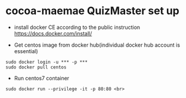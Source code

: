 # cocoa-maemae QuizMaster set up

* install docker CE according to the public instruction<br>
https://docs.docker.com/install/

* Get centos image from docker hub(individual docker hub account is essential)
```
sudo docker login -u *** -p ***
sudo docker pull centos
```

* Run centos7 container
```
sudo docker run --privilege -it -p 80:80 <br>
```
